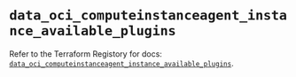 # `data_oci_computeinstanceagent_instance_available_plugins`

Refer to the Terraform Registory for docs: [`data_oci_computeinstanceagent_instance_available_plugins`](https://registry.terraform.io/providers/oracle/oci/6.18.0/docs/data-sources/computeinstanceagent_instance_available_plugins).
